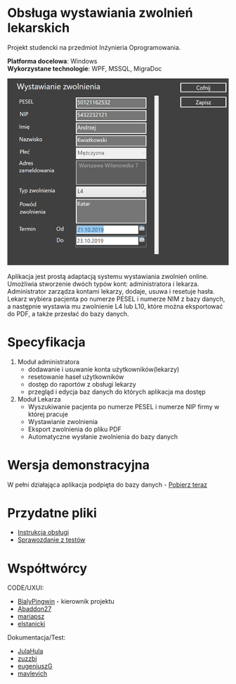 # Obsługa wystawiania zwolnień lekarskich
Projekt studencki na przedmiot Inżynieria Oprogramowania.

**Platforma docelowa**: Windows  
**Wykorzystane technologie**: WPF, MSSQL, MigraDoc

![Zwolnienie](https://github.com/BialyPingwin/aplikacja-przychodnia/blob/master/extras/Aplikacja%20przychodnia%20zwolnienie.png?raw=true)

Aplikacja jest prostą adaptacją systemu wystawiania zwolnień online. Umożliwia stworzenie dwóch typów kont: administratora i lekarza. Administrator zarządza kontami lekarzy, dodaje, usuwa i resetuje hasła. Lekarz wybiera pacjenta po numerze PESEL i numerze NIM z bazy danych, a następnie wystawia mu zwolnienie L4 lub L10, które można eksportować do PDF, a także przesłać do bazy danych.  

# Specyfikacja
1. Moduł administratora
    * dodawanie i usuwanie konta użytkowników(lekarzy)
    * resetowanie haseł użytkowników
    * dostęp do raportów z obsługi lekarzy
    * przegląd i edycja baz danych do których aplikacja ma dostęp
2. Moduł Lekarza
    * Wyszukiwanie pacjenta po numerze PESEL i numerze NIP firmy w której pracuje
    * Wystawianie zwolnienia
    * Eksport zwolnienia do pliku PDF
    * Automatyczne wysłanie zwolnienia do bazy danych

# Wersja demonstracyjna
W pełni działająca aplikacja podpięta do bazy danych - [Pobierz teraz](https://github.com/BialyPingwin/aplikacja-przychodnia/releases/tag/v1.0)

# Przydatne pliki
* [Instrukcja obsługi](https://github.com/BialyPingwin/aplikacja-przychodnia/files/3590580/Instrukcja-obslugi.docx)
* [Sprawozdanie z testów](https://github.com/BialyPingwin/aplikacja-przychodnia/files/3590592/Sprawozdanie.z.testow.pdf)

# Współtwórcy
CODE/UXUI:
* [BialyPingwin](https://github.com/BialyPingwin/) - kierownik projektu
* [Abaddon27](https://github.com/Abaddon27)
* [mariapsz](https://github.com/mariapsz)
* [elstanicki](https://github.com/elstanicki)

Dokumentacja/Test:
* [JulaHula](https://github.com/JulaHula)
* [zuzzbi](https://github.com/zuzzbi)
* [eugeniuszG](https://github.com/eugeniuszG)
* [mavlevich](https://github.com/mavlevich)

